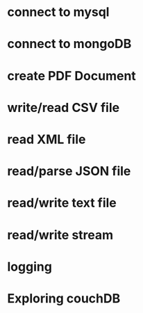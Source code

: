 # connect to mysql 
# connect to mongoDB
# create PDF Document
# write/read CSV file
# read XML file
# read/parse JSON file
# read/write text file
# read/write stream
# logging
# Exploring couchDB
